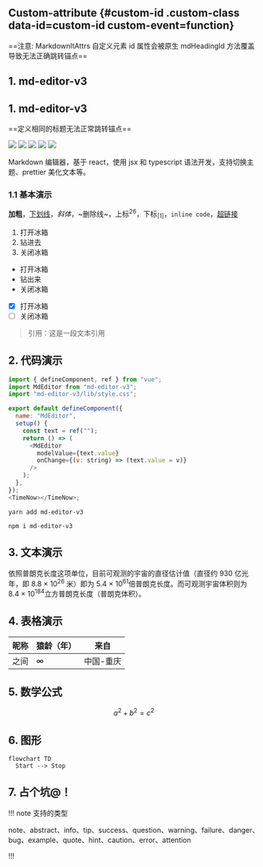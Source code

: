 ## Custom-attribute {#custom-id .custom-class data-id=custom-id custom-event=function}

==注意: MarkdownItAttrs 自定义元素 id 属性会被原生 mdHeadingId 方法覆盖导致无法正确跳转锚点==

## 1. md-editor-v3

## 1. md-editor-v3

==定义相同的标题无法正常跳转锚点==

![](https://img.shields.io/github/package-json/v/imzbf/md-editor-v3) ![](https://img.shields.io/npm/dm/md-editor-v3) ![](https://img.shields.io/bundlephobia/min/md-editor-v3) ![](https://img.shields.io/github/license/imzbf/md-editor-v3) ![](https://img.shields.io/badge/ssr-%3E1.6.0-brightgreen)

Markdown 编辑器，基于 react，使用 jsx 和 typescript 语法开发，支持切换主题、prettier 美化文本等。

### 1.1 基本演示

**加粗**，<u>下划线</u>，_斜体_，~删除线~，上标<sup>26</sup>，下标<sub>[1]</sub>，`inline code`，[超链接](https://github.com/imzbf)

1. 打开冰箱
2. 钻进去
3. 关闭冰箱

- 打开冰箱
- 钻出来
- 关闭冰箱

- [x] 打开冰箱
- [ ] 关闭冰箱

> 引用：这是一段文本引用

## 2. 代码演示

```js
import { defineComponent, ref } from "vue";
import MdEditor from "md-editor-v3";
import "md-editor-v3/lib/style.css";

export default defineComponent({
  name: "MdEditor",
  setup() {
    const text = ref("");
    return () => (
      <MdEditor
        modelValue={text.value}
        onChange={(v: string) => (text.value = v)}
      />
    );
  },
});
<TimeNow></TimeNow>;
```

```shell [install:yarn]
yarn add md-editor-v3
```

```shell [install:npm]
npm i md-editor-v3
```

## 3. 文本演示

依照普朗克长度这项单位，目前可观测的宇宙的直径估计值（直径约 930 亿光年，即 8.8 × 10<sup>26</sup> 米）即为 5.4 × 10<sup>61</sup>倍普朗克长度。而可观测宇宙体积则为 8.4 × 10<sup>184</sup>立方普朗克长度（普朗克体积）。

## 4. 表格演示

| 昵称 | 猿龄（年） | 来自      |
| ---- | ---------- | --------- |
| 之间 | ∞          | 中国-重庆 |

## 5. 数学公式

$$
\begin{equation}
a^2+b^2=c^2
\end{equation}
$$

## 6. 图形

```mermaid
flowchart TD
  Start --> Stop
```

## 7. 占个坑@！

!!! note 支持的类型

note、abstract、info、tip、success、question、warning、failure、danger、bug、example、quote、hint、caution、error、attention

!!!
